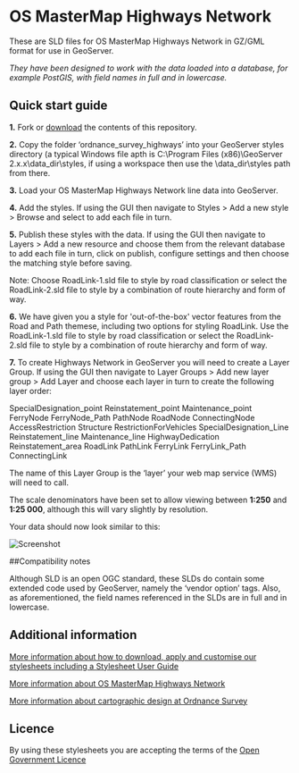 # OS MasterMap Highways Network

These are SLD files for OS MasterMap Highways Network in GZ/GML format for use in GeoServer.

*They have been designed to work with the data loaded into a database, for example PostGIS, with field names in full and in lowercase.*

## Quick start guide

**1.**  Fork or [download](https://github.com/OrdnanceSurvey/OS-MasterMap-Highways-Network-stylesheets/archive/master.zip) the contents of this repository.

**2.**  Copy the folder ‘ordnance_survey_highways’ into your GeoServer styles directory (a typical Windows file apth is C:\Program Files (x86)\GeoServer 2.x.x\data_dir\styles, if using a workspace then use the \data_dir\styles path from there.

**3.**  Load your OS MasterMap Highways Network line data into GeoServer.

**4.**  Add the styles. If using the GUI then navigate to Styles > Add a new style > Browse and select to add each file in turn.

**5.**  Publish these styles with the data. If using the GUI then navigate to Layers > Add a new resource and choose them from the relevant database to add each file in turn, click on publish, configure settings and then choose the matching style before saving.

Note: Choose RoadLink-1.sld file to style by road classification or select the RoadLink-2.sld file to style by a combination of route hierarchy and form of way.

**6.**  We have given you a style for 'out-of-the-box' vector features from the Road and Path themese, including two options for styling RoadLink. Use the RoadLink-1.sld file to style by road classification or select the RoadLink-2.sld file to style by a combination of route hierarchy and form of way.

**7.**  To create Highways Network in GeoServer you will need to create a Layer Group. If using the GUI then navigate to Layer Groups > Add new layer group > Add Layer and choose each layer in turn to create the following layer order:

  SpecialDesignation_point
	Reinstatement_point
	Maintenance_point
	FerryNode
	FerryNode_Path
	PathNode
	RoadNode
	ConnectingNode
	AccessRestriction
	Structure
	RestrictionForVehicles
	SpecialDesignation_Line
	Reinstatement_line
	Maintenance_line
	HighwayDedication
	Reinstatement_area
	RoadLink
	PathLink
	FerryLink
	FerryLink_Path
	ConnectingLink


The name of this Layer Group is the ‘layer’ your web map service (WMS) will need to call.

The scale denominators have been set to allow viewing between **1:250** and **1:25 000**, although this will vary slightly by resolution.

Your data should now look similar to this: 

  ![Screenshot](https://github.com/OrdnanceSurvey/OS-MasterMap-Highways-Network-stylesheets/blob/master/GML%20stylesheets/GeoServer%20stylesheets%20(SLD)/images/highways_screenshot.png "Screenshot of OS MasterMap Highways Network")

##Compatibility notes

Although SLD is an open OGC standard, these SLDs do contain some extended code used by GeoServer, namely the ‘vendor option’ tags. Also, as aforementioned, the field names referenced in the SLDs are in full and in lowercase.

## Additional information

[More information about how to download, apply and customise our stylesheets including a Stylesheet User Guide](http://www.ordnancesurvey.co.uk/resources/carto-design/cartographic-stylesheets.html)

[More information about OS MasterMap Highways Network](https://www.ordnancesurvey.co.uk/business-and-government/products/os-mastermap-highways-network.html)

[More information about cartographic design at Ordnance Survey](https://www.ordnancesurvey.co.uk/resources/carto-design/)

## Licence

By using these stylesheets you are accepting the terms of the [Open Government Licence](http://www.nationalarchives.gov.uk/doc/open-government-licence/version/3/)
